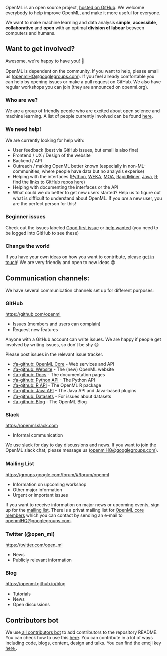 OpenML is an open source project, <a href="https://github.com/openml">hosted on GitHub</a>. We welcome everybody to help improve OpenML, and make it more useful for everyone.

We want to make machine learning and data analysis **simple**, **accessible**, **collaborative** and **open** with an optimal **division of labour** between computers and humans.

## Want to get involved?

Awesome, we're happy to have you! :tada:

OpenML is dependent on the community. If you want to help, please email us (openmlHQ@googlegroups.com). If you feel already comfortable you can help by opening issues or make a pull request on GitHub. We also have regular workshops you can join (they are announced on openml.org).

### Who are we?

We are a group of friendly people who are excited about open science and machine learning. A list of people currently involved can be found [here](https://www.openml.org/contact).

### We need help!

We are currently looking for help with:

- User feedback (best via GitHub issues, but email is also fine)
- Frontend / UX / Design of the website
- Backend / API
- Outreach / making OpenML better known (especially in non-ML-communities, where people have data but no analysis experise)
- Helping with the interfaces ([Python](Python-start), [WEKA](https://www.openml.org/#WEKA), [MOA](https://www.openml.org/#plugin_moa), [RapidMiner](https://www.openml.org/#plugin_rm), [Java](Java-guide), [R](R-guide); find the links to GitHub repos [here](https://github.com/openml/OpenML/wiki))
- Helping with documenting the interfaces or the API
- What could we do better to get new users started? Help us to figure out what is difficult to understand about OpenML. If you _are_ a new user, you are the perfect person for this!

### Beginner issues

Check out the issues labeled [Good first issue](https://github.com/issues?q=is%3Aopen+is%3Aissue+user%3Aopenml++label%3A%22Good+first+issue%22+) or [help wanted](https://github.com/issues?q=is%3Aopen+is%3Aissue+user%3Aopenml++label%3A%22help+wanted%22+) (you need to be logged into GitHub to see these)

### Change the world

If you have your own ideas on how you want to contribute, please [get in touch](Communication-Channels)! We are very friendly and open to new ideas :wink:

## Communication channels:

We have several communication channels set up for different purposes:

### GitHub

https://github.com/openml

- Issues (members and users can complain)
- Request new features

Anyone with a GitHub account can write issues. We are happy if people get involved by writing issues, so don't be shy :smiley:

Please post issues in the relevant issue tracker.

- <a href="https://github.com/openml/OpenML">:fa-github: OpenML Core</a> - Web services and API
- <a href="https://github.com/openml/openml.org">:fa-github: Website</a> - The (new) OpenML website
- <a href="https://github.com/openml/docs">:fa-github: Docs</a> - The documentation pages
- <a href="https://github.com/openml/python">:fa-github: Python API</a> - The Python API
- <a href="https://github.com/openml/r">:fa-github: R API</a> - The OpenML R package
- <a href="https://github.com/openml/java">:fa-github: Java API</a> - The Java API and Java-based plugins
- <a href="https://github.com/openml/data">:fa-github: Datasets</a> - For issues about datasets
- <a href="https://github.com/openml/blog">:fa-github: Blog</a> - The OpenML Blog

### Slack

https://openml.slack.com

- Informal communication

We use slack for day to day discussions and news. If you want to join the OpenML slack chat, please message us (openmlHQ@googlegroups.com).

### Mailing List

https://groups.google.com/forum/#!forum/openml

- Information on upcoming workshop
- Other major information
- Urgent or important issues

If you want to receive information on major news or upcoming events, sign up for the [mailing list](https://groups.google.com/forum/#!forum/openml). There is a privat mailing list for [OpenML core members](https://github.com/openml/OpenML/wiki/Core-team) which you can contact by sending an e-mail to openmlHQ@googlegroups.com.

### Twitter (@open_ml)

https://twitter.com/open_ml

- News
- Publicly relevant information

### Blog

https://openml.github.io/blog

- Tutorials
- News
- Open discussions

## Contributors bot

We use<a href="https://github.com/all-contributors/all-contributors-bot"> all contributors bot</a> to add contributors to the repository README. You can check how to use this <a href="https://allcontributors.org/docs/en/tooling">here</a>. You can contribute in a lot of ways including code, blogs, content, design and talks. You can find the emoji key<a href="https://allcontributors.org/docs/en/emoji-key"> here </a>.
